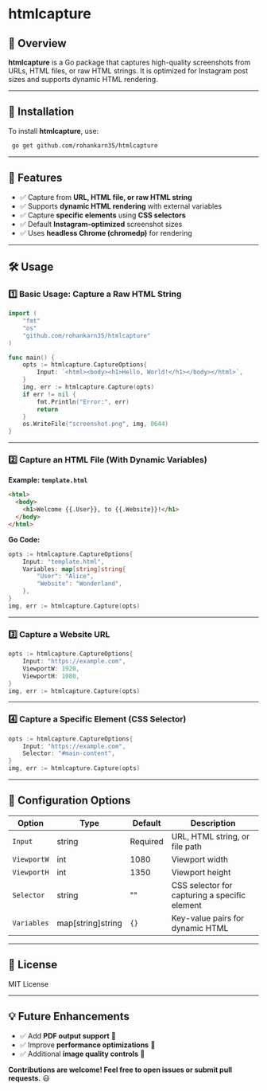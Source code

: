 # htmlcapture

## 📸 Overview

**htmlcapture** is a Go package that captures high-quality screenshots from URLs, HTML files, or raw HTML strings. It is optimized for Instagram post sizes and supports dynamic HTML rendering.

---

## 🚀 Installation

To install **htmlcapture**, use:

```sh
 go get github.com/rohankarn35/htmlcapture
```

---

## 📌 Features

- ✅ Capture from **URL, HTML file, or raw HTML string**
- ✅ Supports **dynamic HTML rendering** with external variables
- ✅ Capture **specific elements** using **CSS selectors**
- ✅ Default **Instagram-optimized** screenshot sizes
- ✅ Uses **headless Chrome (chromedp)** for rendering

---

## 🛠 Usage

### 1️⃣ **Basic Usage: Capture a Raw HTML String**

```go
import (
    "fmt"
    "os"
    "github.com/rohankarn35/htmlcapture"
)

func main() {
    opts := htmlcapture.CaptureOptions{
        Input: `<html><body><h1>Hello, World!</h1></body></html>`,
    }
    img, err := htmlcapture.Capture(opts)
    if err != nil {
        fmt.Println("Error:", err)
        return
    }
    os.WriteFile("screenshot.png", img, 0644)
}
```

---

### 2️⃣ **Capture an HTML File (With Dynamic Variables)**

**Example: `template.html`**

```html
<html>
  <body>
    <h1>Welcome {{.User}}, to {{.Website}}!</h1>
  </body>
</html>
```

**Go Code:**

```go
opts := htmlcapture.CaptureOptions{
    Input: "template.html",
    Variables: map[string]string{
        "User": "Alice",
        "Website": "Wonderland",
    },
}
img, err := htmlcapture.Capture(opts)
```

---

### 3️⃣ **Capture a Website URL**

```go
opts := htmlcapture.CaptureOptions{
    Input: "https://example.com",
    ViewportW: 1920,
    ViewportH: 1080,
}
img, err := htmlcapture.Capture(opts)
```

---

### 4️⃣ **Capture a Specific Element (CSS Selector)**

```go
opts := htmlcapture.CaptureOptions{
    Input: "https://example.com",
    Selector: "#main-content",
}
img, err := htmlcapture.Capture(opts)
```

---

## 📝 Configuration Options

| Option      | Type              | Default  | Description                                   |
| ----------- | ----------------- | -------- | --------------------------------------------- |
| `Input`     | string            | Required | URL, HTML string, or file path                |
| `ViewportW` | int               | 1080     | Viewport width                                |
| `ViewportH` | int               | 1350     | Viewport height                               |
| `Selector`  | string            | ""       | CSS selector for capturing a specific element |
| `Variables` | map[string]string | `{}`     | Key-value pairs for dynamic HTML              |

---

## 📖 License

MIT License

---

## 💡 Future Enhancements

- ✅ Add **PDF output support** 📄
- ✅ Improve **performance optimizations** 🚀
- ✅ Additional **image quality controls** 🎨

**Contributions are welcome! Feel free to open issues or submit pull requests.** 😃
